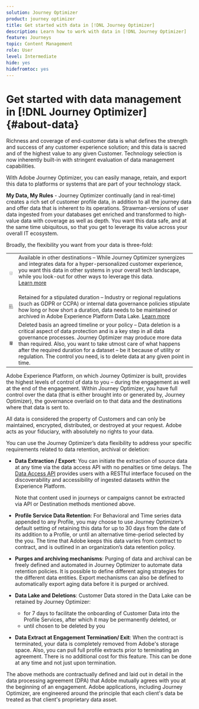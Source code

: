 ```yaml
---
solution: Journey Optimizer
product: journey optimizer
title: Get started with data in [!DNL Journey Optimizer] 
description: Learn how to work with data in [!DNL Journey Optimizer] 
feature: Journeys
topic: Content Management
role: User
level: Intermediate
hide: yes
hidefromtoc: yes
---
```

# Get started with data management in [!DNL Journey Optimizer] {#about-data}

Richness and coverage of end-customer data is what defines the strength and success of any customer experience solution; and this data is sacred and of the highest value to any given Customer. Technology selection is now inherently built-in with stringent evaluation of data management capabilities. 

With Adobe Journey Optimizer, you can easily manage, retain, and export this data to platforms or systems that are part of your technology stack. 

**My Data, My Rules** - Journey Optimizer continually (and in real-time) creates a rich set of customer profile data, in addition to all the journey data and offer data that is inherent to its operations. Strawman-versions of user data ingested from your databases get enriched and transformed to high-value data with coverage as well as depth. You want this data safe, and at the same time ubiquitous, so that you get to leverage its value across your overall IT ecosystem. 

Broadly, the flexibility you want from your data is three-fold:


<table style="table-layout:fixed">
<tr style="border: 0;">
  <td>
    <img alt="destinations" src="assets/do-not-localize/dest.png" />
    <br>
  </td>
  <td>
    <div>Available in other destinations – While Journey Optimizer synergizes and integrates data for a hyper-personalized customer experience, you want this data in other systems in your overall tech landscape, while you look-out for other ways to leverage this data.
    <div>
     <a href="../start/ajo-integrations.md">Learn more</a></div>
    </div>
    <br>
  </td>
</tr>
<tr style="border: 0;">
  <td>
    <img alt="retention" src="assets/do-not-localize/retention.png" />
  </td>
  <td>
    <div>Retained for a stipulated duration – Industry or regional regulations (such as GDPR or CCPA) or internal data governance policies stipulate how long or how short a duration, data needs to be maintained or archived in Adobe Experience Platform Data Lake. <a href="../privacy/get-started-privacy.md">Learn more</a></div>
  </td>
</tr>
<tr style="border: 0;">
  <td>
    <img alt="policy" src="assets/do-not-localize/policy.png" />
    <br>
  </td>
  <td>
    <div>Deleted basis an agreed timeline or your policy – Data deletion is a critical aspect of data protection and is a key step in all data governance processes. Journey Optimizer may produce more data than required. Also, you want to take utmost care of what happens after the required duration for a dataset – be it because of utility or regulation. The control you need, is to delete data at any given point in time.</div>
  </td>
</tr>
</table>

Adobe Experience Platform, on which Journey Optimizer is built, provides the highest levels of control of data to you – during the engagement as well at the end of the engagement. Within Journey Optimizer, you have full control over the data (that is either brought into or generated by, Journey Optimizer), the governance overlaid on to that data and the destinations where that data is sent to.

All data is considered the property of Customers and can only be maintained, encrypted, distributed, or destroyed at your request. Adobe acts as your fiduciary, with absolutely no rights to your data. 

You can use the Journey Optimizer’s data flexibility to address your specific requirements related to data retention, archival or deletion: 

* **Data Extraction / Export**: You can initiate the extraction of source data at any time via the data access API with no penalties or time delays. The [Data Access API](https://experienceleague.adobe.com/docs/experience-platform/data-access/api.html) provides users with a RESTful interface focused on the discoverability and accessibility of ingested datasets within the Experience Platform. <!--In the future (on roadmap), you can use file-based destinations to export and migrate log data from Adobe Journey Optimizer. -->
    
    Note that content used in journeys or campaigns cannot be extracted via API or Destination methods mentioned above.

* **Profile Service Data Retention**: For Behavioral and Time series data appended to any Profile, you may choose to use Journey Optimizer’s default setting of retaining this data for up to 30 days from the date of its addition to a Profile, or until an alternative time-period selected by the you. The time that Adobe keeps this data varies from contract to contract, and is outlined in an organization’s data retention policy.

* **Purges and archiving mechanisms**: Purging of data and archival can be freely defined and automated in Journey Optimizer to automate data retention policies. It is possible to define different aging strategies for the different data entities. Export mechanisms can also be defined to automatically export aging data before it is purged or archived.

* **Data Lake and Deletions**: Customer Data stored in the Data Lake can be retained by Journey Optimizer:
    
    * for 7 days to facilitate the onboarding of Customer Data into the Profile Services, after which it may be permanently deleted, or
    * until chosen to be deleted by you

* **Data Extract at Engagement Termination/ Exit**: When the contract is terminated, your data is completely removed from Adobe's storage space. Also, you can pull full profile extracts prior to terminating an agreement. There is no additional cost for this feature. This can be done at any time and not just upon termination. 

The above methods are contractually defined and laid out in detail in the data processing agreement (DPA) that Adobe mutually agrees with you at the beginning of an engagement. Adobe applications, including Journey Optimizer, are engineered around the principle that each client's data be treated as that client's proprietary data asset.
